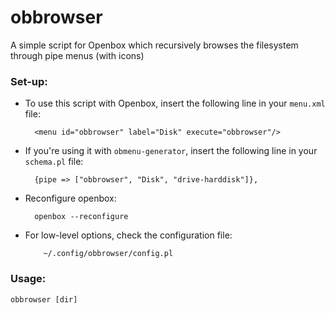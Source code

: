 obbrowser
=========

A simple script for Openbox which recursively browses the filesystem through pipe menus (with icons)

### Set-up:

* To use this script with Openbox, insert the following
   line in your `menu.xml` file:

        <menu id="obbrowser" label="Disk" execute="obbrowser"/>

* If you're using it with `obmenu-generator`, insert the following
   line in your `schema.pl` file:

        {pipe => ["obbrowser", "Disk", "drive-harddisk"]},
        
* Reconfigure openbox:

        openbox --reconfigure

* For low-level options, check the configuration file:

          ~/.config/obbrowser/config.pl

### Usage:
```
obbrowser [dir]
```

